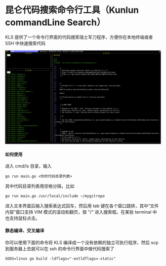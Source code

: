 昆仑代码搜索命令行工具（Kunlun commandLine Search）
=======

KLS 提供了一个命令行界面的代码搜索瑞士军刀程序，方便你在本地终端或者 SSH 中快速搜索代码

![](https://github.com/huichen/kunlun/blob/master/doc/kls.png)

#### 如何使用

进入 cmd/ls 目录，输入

```
go run main.go <你的代码目录列表>
```

其中代码目录列表用空格分隔，比如

```
go run main.go /usr/local/include ~/mygitrepo
```

进入文本界面后输入搜索表达式回车，然后用 tab 键在各个窗口跳转，其中“文件内容”窗口支持 VIM 模式的滚动和翻页，按 "/" 进入搜索框。在某些 terminal 中也支持鼠标点击。

#### 静态编译、交叉编译

你可以使用下面的命令将 KLS 编译成一个没有依赖的独立可执行程序，然后 scp 到服务器上去就可以在 ssh 的命令行界面中做代码搜索了

```
GOOS=linux go build -ldflags="-extldflags=-static"
```